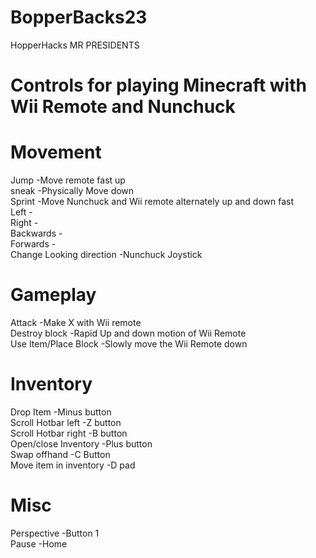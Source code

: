 # BopperBacks23
HopperHacks MR PRESIDENTS 



# Controls for playing Minecraft with Wii Remote and Nunchuck

# Movement  
Jump -Move remote fast up  
sneak -Physically Move down  
Sprint  -Move Nunchuck and Wii remote alternately up and down fast  
Left   -  
Right -  
Backwards -  
Forwards   -  
Change Looking direction -Nunchuck Joystick  

# Gameplay  
Attack -Make X with Wii remote  
Destroy block -Rapid Up and down motion of Wii Remote  
Use Item/Place Block -Slowly move the Wii Remote down  

# Inventory  
Drop Item -Minus button  
Scroll Hotbar left -Z button  
Scroll Hotbar right -B button  
Open/close Inventory -Plus button  
Swap offhand -C Button   
Move item in inventory -D pad  

# Misc  
Perspective  -Button 1  
Pause  -Home  
